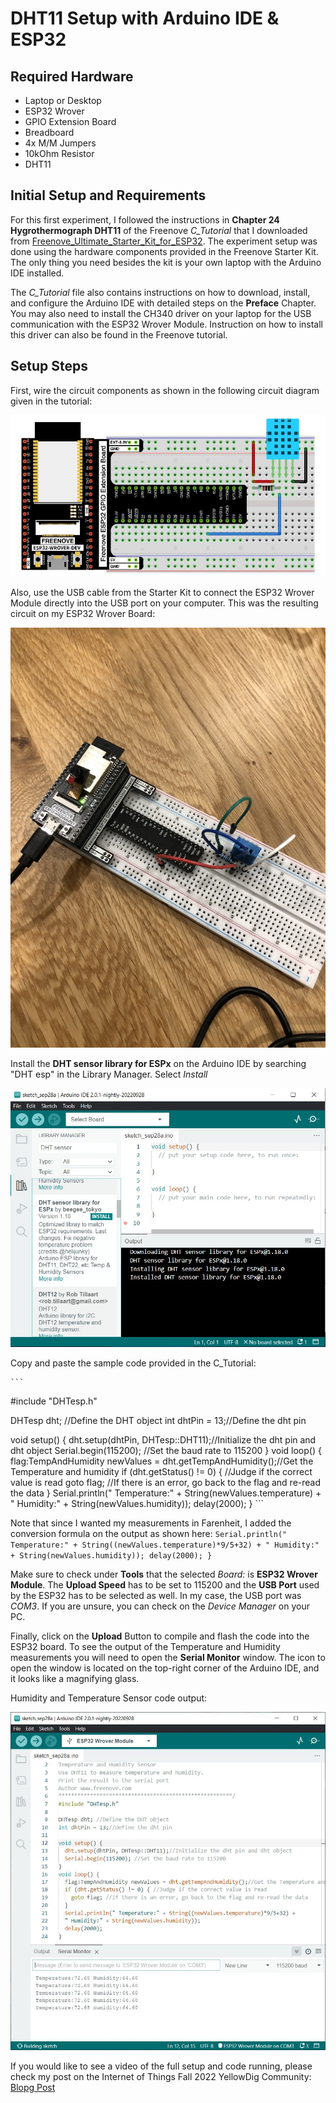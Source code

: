 # DHT11 Setup with Arduino IDE & ESP32 

## Required Hardware

- Laptop or Desktop
- ESP32 Wrover
- GPIO Extension Board
- Breadboard
- 4x M/M Jumpers
- 10kOhm Resistor 
- DHT11

## Initial Setup and Requirements

For this first experiment, I followed the instructions in **Chapter 24 Hygrothermograph DHT11** of the Freenove *C_Tutorial* that I downloaded from [Freenove_Ultimate_Starter_Kit_for_ESP32](https://github.com/Freenove/Freenove_Ultimate_Starter_Kit_for_ESP32). 
The experiment setup was done using the hardware components provided in the Freenove Starter Kit. The only thing you need besides the kit is your own laptop with the Arduino IDE installed. 

The *C_Tutorial* file also contains instructions on how to download, install, and configure the Arduino IDE with detailed steps on the **Preface** Chapter.
You may also need to install the CH340 driver on your laptop for the USB communication with the ESP32 Wrover Module. Instruction on how to install this driver can also be found in the Freenove tutorial.

## Setup Steps

First, wire the circuit components as shown in the following circuit diagram given in the tutorial:

![Circuit Diagram](https://github.com/HectorGBoissier/CSC8566_IOT_Fall2022/blob/Analog_Sensor_Tutorial/Analog_Sensor_Tutorial/images/1-Circuit%20Diagram.JPG)

Also, use the USB cable from the Starter Kit to connect the ESP32 Wrover Module directly into the USB port on your computer. 
This was the resulting circuit on my ESP32 Wrover Board:

![Circuit Picture](https://github.com/HectorGBoissier/CSC8566_IOT_Fall2022/blob/Analog_Sensor_Tutorial/Analog_Sensor_Tutorial/images/2-Circuit%20Diagram.jpg)

Install the **DHT sensor library for ESPx** on the Arduino IDE by searching "DHT esp" in the Library Manager. Select *Install*

![Library](https://github.com/HectorGBoissier/CSC8566_IOT_Fall2022/blob/Analog_Sensor_Tutorial/Analog_Sensor_Tutorial/images/0-Install%20library.JPG)

Copy and paste the sample code provided in the C_Tutorial: 

    ```
#include "DHTesp.h"
    
DHTesp dht; //Define the DHT object
int dhtPin = 13;//Define the dht pin
    
void setup() {
  dht.setup(dhtPin, DHTesp::DHT11);//Initialize the dht pin and dht object
  Serial.begin(115200); //Set the baud rate to 115200
}
void loop() {
  flag:TempAndHumidity newValues = dht.getTempAndHumidity();//Get the Temperature and humidity
  if (dht.getStatus() != 0) { //Judge if the correct value is read
    goto flag; //If there is an error, go back to the flag and re-read the data
  }
  Serial.println(" Temperature:" + String(newValues.temperature) +
  " Humidity:" + String(newValues.humidity));
  delay(2000);
}
    ```

Note that since I wanted my measurements in Farenheit, I added the conversion formula on the output as shown here:
    ```
  Serial.println(" Temperature:" + String((newValues.temperature)*9/5+32) +
  " Humidity:" + String(newValues.humidity));
  delay(2000);
}
    ```

Make sure to check under **Tools** that the selected *Board:* is **ESP32 Wrover Module**. The **Upload Speed** has to be set to 115200 and the **USB Port** used by the ESP32 has to be selected as well. In my case, the USB port was *COM3*. If you are unsure, you can check on the *Device Manager* on your PC.

Finally, click on the **Upload** Button to compile and flash the code into the ESP32 board. To see the output of the Temperature and Humidity measurements you will need to open the **Serial Monitor** window. The icon to open the window is located on the top-right corner of the Arduino IDE, and it looks like a magnifying glass.

Humidity and Temperature Sensor code output:

![Serial Monitor](https://github.com/HectorGBoissier/CSC8566_IOT_Fall2022/blob/Analog_Sensor_Tutorial/Analog_Sensor_Tutorial/images/3-Arduino%20Running%20Output.JPG)

If you would like to see a video of the full setup and code running, please check my post on the Internet of Things Fall 2022 YellowDig Community: [Blopg Post](https://computing-sciences.yellowdig.app/community/62e2eacc-366d-319c-a96d-cf1e0b1d27ef?postId=47424135932456466)